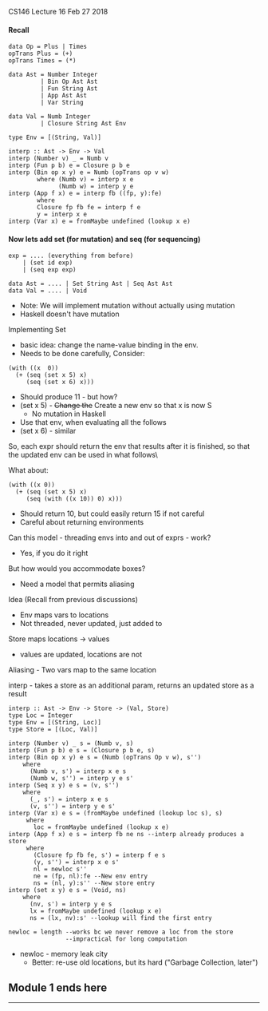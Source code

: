 CS146 Lecture 16 Feb 27 2018

#### Recall

```
data Op = Plus | Times
opTrans Plus = (+)
opTrans Times = (*)

data Ast = Number Integer
         | Bin Op Ast Ast
         | Fun String Ast
         | App Ast Ast
         | Var String

data Val = Numb Integer
         | Closure String Ast Env

type Env = [(String, Val)]

interp :: Ast -> Env -> Val
interp (Number v) _ = Numb v
interp (Fun p b) e = Closure p b e
interp (Bin op x y) e = Numb (opTrans op v w)
        where (Numb v) = interp x e
              (Numb w) = interp y e
interp (App f x) e = interp fb ((fp, y):fe)
        where
        Closure fp fb fe = interp f e
        y = interp x e
interp (Var x) e = fromMaybe undefined (lookup x e)
```
#### Now lets add set (for mutation) and seq (for sequencing)

```
exp = .... (everything from before)  
    | (set id exp)
    | (seq exp exp)

data Ast = .... | Set String Ast | Seq Ast Ast
data Val = .... | Void
```

- Note: We will implement mutation without actually using mutation
- Haskell doesn't have mutation

Implementing Set
- basic idea: change the name-value binding in the env.
- Needs to be done carefully, Consider:

```
(with ((x  0))
  (+ (seq (set x 5) x)
     (seq (set x 6) x)))
```
- Should produce 11 - but how?
- (set x 5) - ~~Change the~~ Create a new env so that x is now S
  - No mutation in Haskell
- Use that env, when evaluating all the follows
- (set x 6) - similar

So, each expr should return the env that results after it is finished, so that the updated env can be used in what follows\

What about:
```
(with ((x 0))
  (+ (seq (set x 5) x)
     (seq (with ((x 10)) 0) x)))
```
- Should return 10, but could easily return 15 if not careful
- Careful about returning environments

Can this model - threading envs into and out of exprs - work?
- Yes, if you do it right

But how would you accommodate boxes?
- Need a model that permits aliasing

Idea (Recall from previous discussions)
- Env maps vars to locations
- Not threaded, never updated, just added to

Store maps locations -> values
- values are updated, locations are not

Aliasing - Two vars map to the same location

interp - takes a store as an additional param, returns an updated store as a result

```
interp :: Ast -> Env -> Store -> (Val, Store)
type Loc = Integer
type Env = [(String, Loc)]
type Store = [(Loc, Val)]

interp (Number v) _ s = (Numb v, s)
interp (Fun p b) e s = (Closure p b e, s)
interp (Bin op x y) e s = (Numb (opTrans Op v w), s'')
    where
      (Numb v, s') = interp x e s
      (Numb w, s'') = interp y e s'
interp (Seq x y) e s = (v, s'')
    where
      (_, s') = interp x e s
      (v, s'') = interp y e s'
interp (Var x) e s = (fromMaybe undefined (lookup loc s), s)
     where
       loc = fromMaybe undefined (lookup x e)
interp (App f x) e s = interp fb ne ns --interp already produces a store
     where
       (Closure fp fb fe, s') = interp f e s
       (y, s'') = interp x e s'
       nl = newloc s''
       ne = (fp, nl):fe --New env entry
       ns = (nl, y):s'' --New store entry
interp (set x y) e s = (Void, ns)
    where
      (nv, s') = interp y e s
      lx = fromMaybe undefined (lookup x e)
      ns = (lx, nv):s' --lookup will find the first entry

newloc = length --works bc we never remove a loc from the store
                --impractical for long computation
```
- newloc - memory leak city
  - Better: re-use old locations, but its hard ("Garbage Collection, later")

## Module 1 ends here
---
